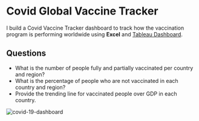 # Covid Global Vaccine Tracker

I build a Covid Vaccine Tracker dashboard to track how the vaccination program is performing worldwide using **Excel** and [Tableau Dashboard](https://public.tableau.com/app/profile/song.cang.nguyen/viz/Covid-19GlobalVaccineTracker_16878151597950/Dashboard1?publish=yes). 



## Questions
* What is the number of people fully and partially vaccinated per country and region?
* What is the percentage of people who are not vaccinated in each country and region?
* Provide the trending line for vaccinated people over GDP in each country.


![covid-19-dashboard](https://github.com/songcangnguyen/Covid_Global_Vaccine_Tracker/assets/109171837/d0f67da9-4373-4056-bf49-708bbe8507dc)


